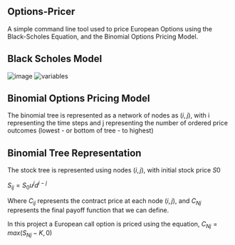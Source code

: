 ## Options-Pricer
A simple command line tool used to price European Options using the Black-Scholes Equation, and the Binomial Options Pricing Model.

## Black Scholes Model

![image](https://github.com/michaelslice/Options-Pricer/assets/110714088/9f46f503-c36e-450c-9628-6601a94684a4)
![variables](https://github.com/michaelslice/Options-Pricer/assets/110714088/20f2ab8d-ec45-4285-896f-3392d5e9d9b9)

## Binomial Options Pricing Model

The binomial tree is represented as a network of nodes as $(i, j)$, with i representing the time steps and j representing the number of ordered price outcomes
(lowest - or bottom of tree - to highest) <br>

## Binomial Tree Representation

The stock tree is represented using nodes $(i, j)$, with initial stock price $S0$ <br>

$S{_i}{_j} = S_0u^jd^{i-j}$ <br>

Where $C_{i}{_j}$ represents the contract price at each node $(i, j)$, and $C{_N}{_j}$ represents the final payoff function that we can define. <br>

In this project a European call option is priced using the equation, $C{_N}{_j} = max(S{_N}{_j} - K, 0)$


